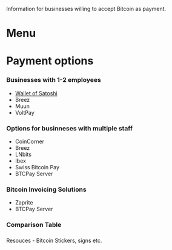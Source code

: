 Information for businesses willing to accept Bitcoin as payment.

# Menu

# Payment options

### Businesses with 1-2 employees

- [Wallet of Satoshi](https://www.walletofsatoshi.com/)
- Breez
- Muun
- VoltPay

### Options for businneses with multiple staff

- CoinCorner
- Breez
- LNbits
- Ibex
- Swiss Bitcoin Pay
- BTCPay Server

### Bitcoin Invoicing Solutions

- Zaprite
- BTCPay Server

### Comparison Table

### 
Resouces - Bitcoin Stickers, signs etc.
